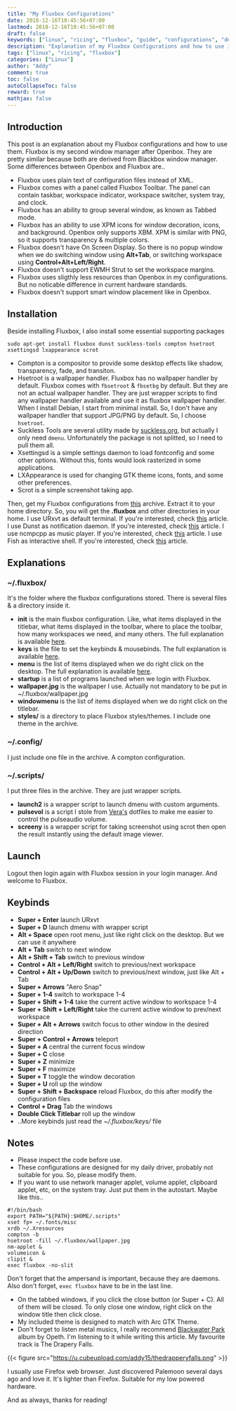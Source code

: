 ```yaml
---
title: "My Fluxbox Configurations"
date: 2018-12-16T10:45:56+07:00
lastmod: 2018-12-16T10:45:56+07:00
draft: false
keywords: ["linux", "ricing", "fluxbox", "guide", "configurations", "debian", "minimal", "guide"]
description: "Explanation of my Fluxbox Configurations and how to use it"
tags: ["linux", "ricing", "fluxbox"]
categories: ["Linux"]
author: "Addy"
comment: true
toc: false
autoCollapseToc: false
reward: true
mathjax: false
---
```


## Introduction
This post is an explanation about my Fluxbox configurations and how to use them. Fluxbox is my second
window manager after Openbox. They are pretty similar because both are derived from Blackbox window
manager. Some differences between Openbox and Fluxbox are..

- Fluxbox uses plain text of configuration files instead of XML.
- Fluxbox comes with a panel called Fluxbox Toolbar. The panel can contain taskbar, workspace
indicator, workspace switcher, system tray, and clock.
- Fluxbox has an ability to group several window, as known as Tabbed mode.
- Fluxbox has an ability to use XPM icons for window decoration, icons, and background. Openbox only
supports XBM. XPM is similar with PNG, so it supports transparency & multiple colors.
- Fluxbox doesn't have On Screen Display. So there is no popup window when we do switching window
using **Alt+Tab**, or switching workspace using **Control+Alt+Left/Right**.
- Fluxbox doesn't support EWMH Strut to set the workspace margins.
- Fluxbox uses sligthly less resources than Openbox in my configurations. But no noticable difference
in current hardware standards.
- Fluxbox doesn't support smart window placement like in Openbox.

## Installation
Beside installing Fluxbox, I also install some essential supporting packages
``` shell
sudo apt-get install fluxbox dunst suckless-tools compton hsetroot xsettingsd lxappearance scrot
```

- Compton is a compositor to provide some desktop effects like shadow, transparency, fade, and
transiton.
- Hsetroot is a wallpaper handler. Fluxbox has no wallpaper handler by default. Fluxbox comes with
`fbsetroot` & `fbsetbg` by default. But they are not an actual wallpaper handler. They are just
wrapper scripts to find any wallpaper handler available and use it as fluxbox wallpaper handler.
When I install Debian, I start from minimal install. So, I don't have any wallpaper handler that
support JPG/PNG by default. So, I choose `hsetroot`.
- Suckless Tools are several utility made by [suckless.org](https://suckless.org), but actually I
only need `dmenu`. Unfortunately the package is not splitted, so I need to pull them all.
- Xsettingsd is a simple settings daemon to load fontconfig and some other options. Without this,
fonts would look rasterized in some applications.
- LXAppearance is used for changing GTK theme icons, fonts, and some other preferences.
- Scrot is a simple screenshot taking app.

Then, get my Fluxbox configurations from [this](/file/fluxbox.tar.gz) archive. Extract it to your
home directory. So, you will get the **.fluxbox** and other directories in your home.
I use URxvt as default terminal. If you're interested, check [this](/post/configuring-urxvt/) article.
I use Dunst as notification daemon. If you're interested, check [this](/post/dunst/) article.
I use ncmpcpp as music player. If you're interested, check [this](/post/configuring-ncmpcpp/) article.
I use Fish as interactive shell. If you're interested, check [this](/post/fish-shell/) article.

## Explanations

### ~/.fluxbox/
It's the folder where the fluxbox configurations stored. There is several files & a directory inside
it.

- **init** is the main fluxbox configuration. Like, what items displayed in the titlebar, what items
displayed in the toolbar, where to place the toolbar, how many workspaces we need, and many others.
The full explanation is available
[here](http://fluxbox-wiki.org/category/howtos/en/Editing_the_init_file.html).
- **keys** is the file to set the keybinds & mousebinds. The full explanation is available
[here](http://fluxbox-wiki.org/category/howtos/en/Keyboard_shortcuts.html).
- **menu** is the list of items displayed when we do right click on the desktop. The full explanation
is available
[here](http://fluxbox-wiki.org/category/howtos/en/Editing_the_menu.html).
- **startup** is a list of programs launched when we login with Fluxbox.
- **wallpaper.jpg** is the wallpaper I use. Actually not mandatory to be put in
~/.fluxbox/wallpaper.jpg
- **windowmenu** is the list of items displayed when we do right click on the titlebar.
- **styles/** is a directory to place Fluxbox styles/themes. I include one theme in the archive.

### ~/.config/
I just include one file in the archive. A compton configuration.

### ~/.scripts/
I put three files in the archive. They are just wrapper scripts.

- **launch2** is a wrapper script to launch dmenu with custom arguments.
- **pulsevol** is a script I stole from [Vera's](https://github.com/okitavera) dotfiles to make me
easier to control the pulseaudio volume.
- **screeny** is a wrapper script for taking screenshot using scrot then open the result instantly
using the default image viewer.

## Launch
Logout then login again with Fluxbox session in your login manager. And welcome to Fluxbox.

## Keybinds
- **Super + Enter** launch URxvt
- **Super + D** launch dmenu with wrapper script
- **Alt + Space** open root menu, just like right click on the desktop. But we can use it anywhere
- **Alt + Tab** switch to next window
- **Alt + Shift + Tab** switch to previous window
- **Control + Alt + Left/Right** switch to previous/next workspace
- **Control + Alt + Up/Down**  switch to previous/next window, just like Alt + Tab
- **Super + Arrows** "Aero Snap"
- **Super + 1-4** switch to workspace 1-4
- **Super + Shift + 1-4** take the current active window to workspace 1-4
- **Super + Shift + Left/Right** take the current active window to prev/next workspace
- **Super + Alt + Arrows** switch focus to other window in the desired direction
- **Super + Control + Arrows** teleport
- **Super + A** central the current focus window
- **Super + C** close
- **Super + Z** minimize
- **Super + F** maximize
- **Super + T** toggle the window decoration
- **Super + U** roll up the window
- **Super + Shift + Backspace** reload Fluxbox, do this after modify the configuration files
- **Control + Drag** Tab the windows
- **Double Click Titlebar** roll up the window
- ..More keybinds just read the *~/.fluxbox/keys/* file

## Notes
- Please inspect the code before use.
- These configurations are designed for my daily driver, probably not suitable for you.
So, please modify them.
- If you want to use network manager applet, volume applet, clipboard applet, etc, on the system
tray. Just put them in the autostart. Maybe like this..
```shell
#!/bin/bash
export PATH="${PATH}:$HOME/.scripts"
xset fp+ ~/.fonts/misc
xrdb ~/.Xresources
compton -b
hsetroot -fill ~/.fluxbox/wallpaper.jpg
nm-applet &
volumeicon &
clipit &
exec fluxbox -no-slit
```
Don't forget that the ampersand is important, because they are daemons. Also don't forget,
`exec fluxbox` have to be in the last line.

- On the tabbed windows, if you click the close button (or Super + C). All of them will be closed.
To only close one window, right click on the window title then click close.
- My included theme is designed to match with Arc GTK Theme.
- Don't forget to listen metal musics, I really recommend 
[Blackwater Park](https://www.youtube.com/playlist?list=PLINesDgSwsOoMyQtly8laF_gZ_k2Qk0Qh)
album by Opeth. I'm listening to it while writing this article. My favourite track is The
Drapery Falls.

{{< figure src="https://u.cubeupload.com/addy15/thedrapperyfalls.png" >}}

I usually use Firefox web browser. Just discovered Palemoon several days ago and love it. It's
lighter than Firefox. Suitable for my low powered hardware.

And as always, thanks for reading!
